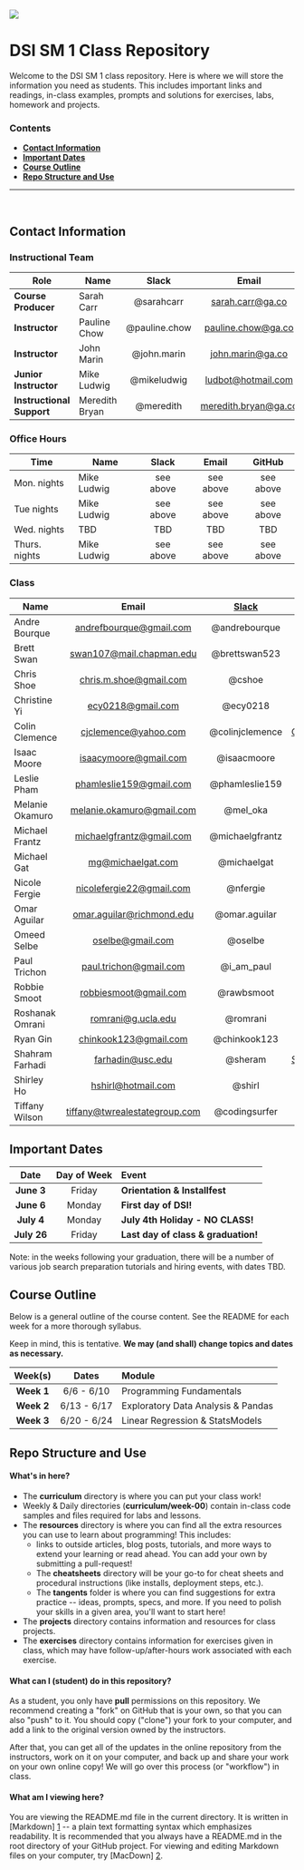 # ![](https://ga-dash.s3.amazonaws.com/production/assets/logo-9f88ae6c9c3871690e33280fcf557f33.png)
# DSI SM 1 Class Repository

Welcome to the DSI SM 1 class repository. Here is where
we will store the information you need as students. This includes important
links and readings, in-class examples, prompts and solutions for exercises,
labs, homework and projects.

<!--In order to submit your homework to this repo and share it with your
instructional team and classmates, please follow the
**[Homework Submission Process](homework_submission_process.md)**
*[note: this document has not been uploaded yet]*. -->

### Contents

- [**Contact Information**](#contact-information)
- [**Important Dates**](#important-dates)
- [**Course Outline**](#course-outline)
- [**Repo Structure and Use**](#repo-structure-and-use)

---

<br>

## Contact Information

### Instructional Team

| Role                      | Name               | Slack               | Email                    | GitHub                 |
|---------------------------|--------------------|:-------------------:|:------------------------:|:----------------------:|
| **Course Producer**       | Sarah Carr         | @sarahcarr          | sarah.carr@ga.co         | [sarahcarr][sarahcarr] |
| **Instructor**            | Pauline Chow       | @pauline.chow       | pauline.chow@ga.co       | [pauline][pauline]     |
| **Instructor**            | John Marin         | @john.marin         | john.marin@ga.co         | [j-a-marin][j-a-marin] |
| **Junior Instructor**     | Mike Ludwig        | @mikeludwig         | ludbot@hotmail.com       | [mikeludwig][mikeludwig] |
| **Instructional Support** | Meredith Bryan     | @meredith           | meredith.bryan@ga.co     | [mer8][mer8]           |

[sarahcarr]: https://github.com/SarahCarr
[pauline]:   https://github.com/powchow
[j-a-marin]: https://github.com/j-a-marin
[mikeludwig]: https://github.com/mikeludwig
[mer8]:      https://github.com/mer8  

### Office Hours

| Time           | Name            | Slack      | Email                   | GitHub                                        |
|----------------|-----------------|:----------:|:-----------------------:|:---------------------------------------------:|
| Mon. nights    | Mike Ludwig     | see above  | see above               | see above                                     |
| Tue  nights    | Mike Ludwig     | see above  | see above               | see above                                     |
| Wed. nights    | TBD             | TBD        | TBD                     | TBD                                           |
| Thurs. nights  | Mike Ludwig     | see above  | see above               | see above                                     | 



### Class

| Name                 | Email                          | [Slack](https://ga-students.slack.com) | GitHub             |
|----------------------|:------------------------------:|:-----------------:|:---------------------------------------:|
| Andre Bourque	       | andrefbourque@gmail.com        | @andrebourque     | [andrebourque](https://github.com/andrebourque)
| Brett	Swan	         | swan107@mail.chapman.edu       | @brettswan523     | [brettswan](https://github.com/brettswan)
| Chris	Shoe	         | chris.m.shoe@gmail.com         | @cshoe            | [Mithers](https://github.com/Mithers)
| Christine	Yi	       | ecy0218@gmail.com              | @ecy0218          | [christineyi](https://github.com/christineyi)
| Colin	Clemence	     | cjclemence@yahoo.com           | @colinjclemence   | [ColinJClemence](https://github.com/ColinJClemence)
| Isaac	Moore	         | isaacymoore@gmail.com          | @isaacmoore       | [isaacmoore](https://github.com/isaacmoore)
| Leslie Pham          | phamleslie159@gmail.com        | @phamleslie159    | [phamleslie159](https://github.com/phamleslie159)
| Melanie Okamuro      | melanie.okamuro@gmail.com      | @mel_oka          | [mel-oka](https://github.com/mel-oka)
| Michael	Frantz       | michaelgfrantz@gmail.com       | @michaelgfrantz   | [mgfrantz](https://github.com/mgfrantz)
| Michael	Gat          | mg@michaelgat.com              | @michaelgat       | [michaelgat](https://github.com/michaelgat)
| Nicole Fergie        | nicolefergie22@gmail.com       | @nfergie          | [nfergie](https://github.com/nfergie)
| Omar Aguilar         | omar.aguilar@richmond.edu      | @omar.aguilar     | [OmarAguilar](https://github.com/OmarAguilar)
| Omeed	Selbe          | oselbe@gmail.com               | @oselbe           | [oselbe](https://github.com/oselbe)
| Paul Trichon         | paul.trichon@gmail.com         | @i_am_paul        | [ophiuchus44](https://github.com/ophiuchus44)
| Robbie Smoot         | robbiesmoot@gmail.com          | @rawbsmoot        | [rawbsmoot](https://github.com/rawbsmoot)
| Roshanak Omrani      | romrani@g.ucla.edu             | @romrani          | [romrani](https://github.com/romrani)			
| Ryan	Gin            | chinkook123@gmail.com          | @chinkook123      | [chinkook123](https://github.com/chinkook123)
| Shahram Farhadi      | farhadin@usc.edu               | @sheram           | [ShahramFarhadi](https://github.com/ShahramFarhadi)
| Shirley	Ho           | hshirl@hotmail.com             | @shirl            | [hshirl](https://github.com/hshirl)			
| Tiffany	Wilson       | tiffany@twrealestategroup.com  | @codingsurfer     | [CodingSurfer](https://github.com/CodingSurfer)


## Important Dates

| Date             | Day of Week | Event |
|:----------------:|:-----------:|:------|
| **June 3**       | Friday      | **Orientation & Installfest**       |
| **June 6**       | Monday      | **First day of DSI!**               |
| **July 4**       | Monday      | **July 4th Holiday - NO CLASS!**    |
| **July 26**      | Friday      | **Last day of class & graduation!** |


Note: in the weeks following your graduation, there will be a number of various
job search preparation tutorials and hiring events, with dates TBD.

## Course Outline

Below is a general outline of the course content. See the README for each week for a more thorough syllabus.

Keep in mind, this is tentative. **We may (and shall) change topics and dates as necessary.**

| Week(s)     | Dates         | Module                         |
|:-----------:|:-------------:|:-------------------------------|
| **Week 1**  | 6/6 - 6/10     | Programming Fundamentals         |
| **Week 2**  | 6/13 - 6/17    | Exploratory Data Analysis & Pandas   |
| **Week 3**  | 6/20 - 6/24    | Linear Regression & StatsModels   |


## Repo Structure and Use

#### What's in here?

- The **curriculum** directory is where you can put your class work!
- Weekly & Daily directories (**curriculum/week-00**) contain in-class code samples and
  files required for labs and lessons.
- The **resources** directory is where you can find all the extra resources you
  can use to learn about programming! This includes:
  - links to outside articles, blog posts, tutorials, and more ways to extend
    your learning or read ahead. You can add your own by submitting a pull-request!
  - The **cheatsheets** directory will be your go-to for cheat sheets and
    procedural instructions (like installs, deployment steps, etc.).
  - The **tangents** folder is where you can find suggestions for extra
    practice -- ideas, prompts, specs, and more. If you need to polish your
    skills in a given area, you'll want to start here!
- The **projects** directory contains information and resources for class
  projects.
- The **exercises** directory contains information for exercises given in class, which
  may have follow-up/after-hours work associated with each exercise. 

#### What can I (student) do in this repository?

As a student, you only have **pull** permissions on this repository. We recommend
creating a "fork" on GitHub that is your own, so that you can also "push" to it.
You should copy ("clone") your fork to your computer, and add a link to the
original version owned by the instructors.

After that, you can get all of the updates in the online repository from the
instructors, work on it on your computer, and back up and share your work on
your own online copy! We will go over this process (or "workflow") in class.

#### What am I viewing here?

You are viewing the README.md file in the current directory. It is written in
[Markdown] [1] -- a plain text formatting syntax which emphasizes readability.
It is recommended that you always have a README.md in the root directory of
your GitHub project. For viewing and editing Markdown files on your
computer, try [MacDown] [2].

[1]: http://daringfireball.net/projects/markdown/    "Markdown"
[2]: http://macdown.uranusjr.com/                    "MacDown"
